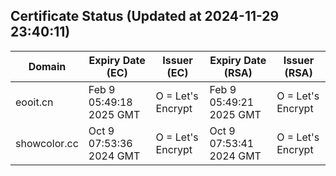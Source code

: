 ## Certificate Status (Updated at 2024-11-29 23:40:11)
| Domain | Expiry Date (EC) | Issuer (EC) | Expiry Date (RSA) | Issuer (RSA) |
|--------|------------------|-------------|-------------------|--------------|
| eooit.cn | Feb  9 05:49:18 2025 GMT |  O = Let's Encrypt | Feb  9 05:49:21 2025 GMT |  O = Let's Encrypt |
| showcolor.cc | Oct  9 07:53:36 2024 GMT |  O = Let's Encrypt | Oct  9 07:53:41 2024 GMT |  O = Let's Encrypt |
